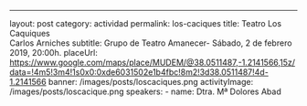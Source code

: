 ---
layout: post
category: actividad
permalink: los-caciques
title: Teatro  Los Caquiques  
Carlos Arniches
subtitle: Grupo de Teatro Amanecer- Sábado, 2 de febrero 2019, 20:00h.
placeUrl: https://www.google.com/maps/place/MUDEM/@38.0511487,-1.2141566,15z/data=!4m5!3m4!1s0x0:0xde6031502e1b4fbc!8m2!3d38.0511487!4d-1.2141566
banner: /images/posts/loscaciques.png
activityImage: /images/posts/loscacique.png
speakers: 
    - name: Dtra. Mª Dolores Abad
     
